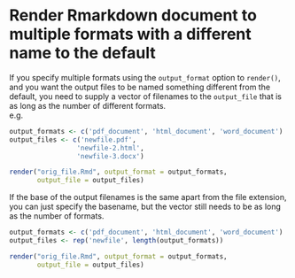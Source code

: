 # Render Rmarkdown document to multiple formats with a different name to the default

If you specify multiple formats using the `output_format` option to `render()`, 
and you want the output files to be named something different from the default,
you need to supply a vector of filenames to the `output_file` that is as long 
as the number of different formats.  
e.g.
```r
output_formats <- c('pdf_document', 'html_document', 'word_document')
output_files <- c('newfile.pdf', 
                 'newfile-2.html', 
                 'newfile-3.docx')

render("orig_file.Rmd", output_format = output_formats,
       output_file = output_files)
```

If the base of the output filenames is the same apart from the file extension,
you can just specify the basename, but the vector still needs to be as long as 
the number of formats.

```r
output_formats <- c('pdf_document', 'html_document', 'word_document')
output_files <- rep('newfile', length(output_formats))

render("orig_file.Rmd", output_format = output_formats,
       output_file = output_files)
```
